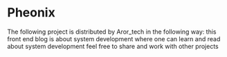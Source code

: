 # Pheonix
The following project is distributed by Aror_tech in the following way:
this front end blog is about system development where one can learn and read about system development feel free to share
and work with other projects